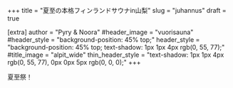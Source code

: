 +++
title = "夏至の本格フィンランドサウナin山梨"
slug = "juhannus"
draft = true

[extra]
author = "Pyry & Noora"
#header_image = "vuorisauna"
#header_style = "background-position: 45% top;"
header_style = "background-position: 45% top; text-shadow: 1px 1px 4px rgb(0, 55, 77);"
#title_image = "alpit_wide"
thin_header_style = "text-shadow: 1px 1px 4px rgb(0, 55, 77), 0px 0px 5px rgb(0, 0, 0);"
+++

夏至祭！

<!-- more -->
